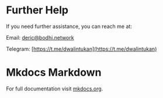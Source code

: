 # Further Help
If you need further assistance, you can reach me at:

Email: [deric@bodhi.network](mailto:deric@bodhi.network)

Telegram: [https://t.me/dwalintukan](https://t.me/dwalintukan)


# Mkdocs Markdown
For full documentation visit [mkdocs.org](http://mkdocs.org).
